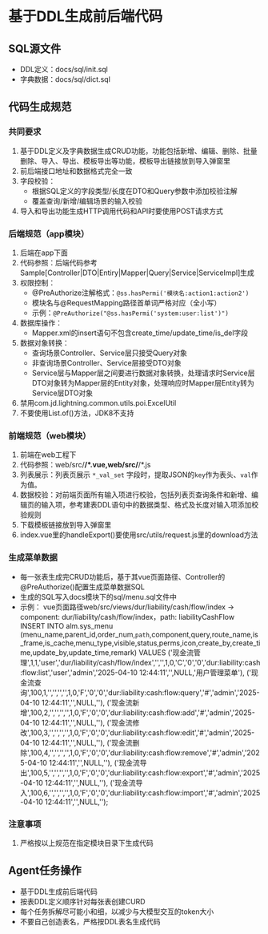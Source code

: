 # 基于DDL生成前后端代码

## SQL源文件
- DDL定义：docs/sql/init.sql
- 字典数据：docs/sql/dict.sql

## 代码生成规范
### 共同要求
1. 基于DDL定义及字典数据生成CRUD功能，功能包括新增、编辑、删除、批量删除、导入、导出、模板导出等功能，模板导出链接放到导入弹窗里
2. 前后端接口地址和数据格式完全一致
3. 字段校验：
    - 根据SQL定义的字段类型/长度在DTO和Query参数中添加校验注解
    - 覆盖查询/新增/编辑场景的输入校验
4. 导入和导出功能生成HTTP调用代码和API时要使用POST请求方式

### 后端规范（app模块）
1. 后端在app下面
2. 代码参照：后端代码参考Sample[Controller|DTO|Entiry|Mapper|Query|Service|ServiceImpl]生成
3. 权限控制：
    - @PreAuthorize注解格式：`@ss.hasPermi('模块名:action1:action2')`
    - 模块名与@RequestMapping路径首单词严格对应（全小写）
    - 示例：`@PreAuthorize("@ss.hasPermi('system:user:list')")`
4. 数据库操作：
    - Mapper.xml的insert语句不包含create_time/update_time/is_del字段
5. 数据对象转换：
    - 查询场景Controller、Service层只接受Query对象
    - 非查询场景Controller、Service层接受DTO对象
    - Service层与Mapper层之间要进行数据对象转换，处理请求时Service层DTO对象转为Mapper层的Entity对象，处理响应时Mapper层Entity转为Service层DTO对象
6. 禁用com.jd.lightning.common.utils.poi.ExcelUtil
7. 不要使用List.of()方法，JDK8不支持


### 前端规范（web模块）
1. 前端在web工程下
2. 代码参照：web/src/**/*.vue,web/src/**/*.js
3. 列表展示：列表页展示 `*_val_set` 字段时，提取JSON的`key`作为表头、`val`作为值。
4. 数据校验：对前端页面所有输入项进行校验，包括列表页查询条件和新增、编辑页的输入项，参考建表DDL语句中的数据类型、格式及长度对输入项添加校验规则
5. 下载模板链接放到导入弹窗里
6. index.vue里的handleExport()要使用src/utils/request.js里的download方法

### 生成菜单数据
- 每一张表生成完CRUD功能后，基于其vue页面路径、Controller的@PreAuthorize()配置生成菜单数据SQL
- 生成的SQL写入docs模块下的sql/menu.sql文件中
- 示例：
  vue页面路径web/src/views/dur/liability/cash/flow/index -> component: dur/liability/cash/flow/index，path: liabilityCashFlow
  INSERT INTO alm.sys_menu (menu_name,parent_id,order_num,`path`,component,query,route_name,is_frame,is_cache,menu_type,visible,status,perms,icon,create_by,create_time,update_by,update_time,remark) VALUES
  ('现金流管理',1,1,'user','dur/liability/cash/flow/index','','',1,0,'C','0','0','dur:liability:cash:flow:list','user','admin','2025-04-10 12:44:11','',NULL,'用户管理菜单'),
  ('现金流查询',100,1,'','','','',1,0,'F','0','0','dur:liability:cash:flow:query','#','admin','2025-04-10 12:44:11','',NULL,''),
  ('现金流新增',100,2,'','','','',1,0,'F','0','0','dur:liability:cash:flow:add','#','admin','2025-04-10 12:44:11','',NULL,''),
  ('现金流修改',100,3,'','','','',1,0,'F','0','0','dur:liability:cash:flow:edit','#','admin','2025-04-10 12:44:11','',NULL,''),
  ('现金流删除',100,4,'','','','',1,0,'F','0','0','dur:liability:cash:flow:remove','#','admin','2025-04-10 12:44:11','',NULL,''),
  ('现金流导出',100,5,'','','','',1,0,'F','0','0','dur:liability:cash:flow:export','#','admin','2025-04-10 12:44:11','',NULL,''),
  ('现金流导入',100,6,'','','','',1,0,'F','0','0','dur:liability:cash:flow:import','#','admin','2025-04-10 12:44:11','',NULL,'');

### 注意事项
1. 严格按以上规范在指定模块目录下生成代码

## Agent任务操作
- 基于DDL生成前后端代码
- 按表DDL定义顺序针对每张表创建CURD
- 每个任务拆解尽可能小和细，以减少与大模型交互的token大小
- 不要自己创造表名，严格按DDL表名生成代码
